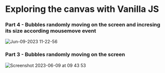 # Exploring the canvas with Vanilla JS

### Part 4 - Bubbles randomly moving on the screen and incresing its size according mousemove event
![Jun-09-2023 11-22-56](https://github.com/hpeluzio/javascript-canvas/assets/12173947/00f21bdf-db55-42d8-bc88-d1369f996f8c)

### Part 3 - Bubbles randomly moving on the screen
![Screenshot 2023-06-09 at 09 43 53](https://github.com/hpeluzio/javascript-canvas/assets/12173947/24b719a4-74db-4abe-96f1-fc93cabd53f8)
